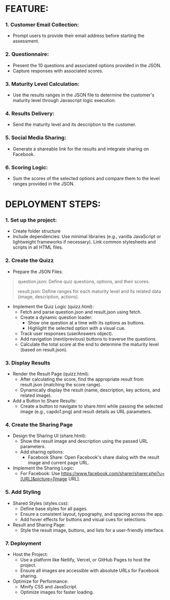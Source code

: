 # FEATURE:
### 1. Customer Email Collection:
- Prompt users to provide their email address before starting the assessment.
### 2. Questionnaire:
- Present the 10 questions and associated options provided in the JSON.
- Capture responses with associated scores.
### 3. Maturity Level Calculation:
- Use the results ranges in the JSON file to determine the customer's maturity level through Javascript logic execution.
### 4. Results Delivery:
- Send the maturity level and its description to the customer.
### 5. Social Media Sharing:
- Generate a shareable link for the results and integrate sharing on Facebook.
### 6. Scoring Logic:
- Sum the scores of the selected options and compare them to the level ranges provided in the JSON.

# DEPLOYMENT STEPS:
### 1. Set up the project:
- Create folder structure
- Include dependencies: Use minimal libraries (e.g., vanilla JavaScript or lightweight frameworks if necessary). Link common stylesheets and scripts in all HTML files.
### 2. Create the Quizz
- Prepare the JSON Files:
> question.json: Define quiz questions, options, and their scores.
> 
> result.json: Define ranges for each maturity level and its related data (image, description, actions).
- Implement the Quiz Logic (quizz.html):
  - Fetch and parse question.json and result.json using fetch.
  - Create a dynamic question loader:
      - Show one question at a time with its options as buttons.
      - Highlight the selected option with a visual cue.
  - Track user responses (userAnswers object).
  - Add navigation (next/previous) buttons to traverse the questions.
  - Calculate the total score at the end to determine the maturity level (based on result.json).
### 3. Display Results
- Render the Result Page (quizz.html):
    - After calculating the score, find the appropriate result from result.json (matching the score range).
    - Dynamically display the result (name, description, key actions, and related image).
- Add a Button to Share Results:
    - Create a button to navigate to share.html while passing the selected image (e.g., capdo1.png) and result details as URL parameters.
 ### 4. Create the Sharing Page
- Design the Sharing UI (share.html):
    - Show the result image and description using the passed URL parameters.
    - Add sharing options:
        - Facebook Share: Open Facebook's share dialog with the result image and current page URL.
- Implement the Sharing Logic:
    - For Facebook: Use https://www.facebook.com/sharer/sharer.php?u=[URL]&picture=[Image URL].
### 5. Add Styling
- Shared Styles (styles.css):
    - Define base styles for all pages.
    - Ensure a consistent layout, typography, and spacing across the app.
    - Add hover effects for buttons and visual cues for selections.
- Result and Sharing Page:
    - Style the result image, buttons, and lists for a user-friendly interface.
### 7. Deployment
- Host the Project:
    - Use a platform like Netlify, Vercel, or GitHub Pages to host the project.
    - Ensure all images are accessible with absolute URLs for Facebook sharing.
- Optimize for Performance:
    - Minify CSS and JavaScript.
    - Optimize images for faster loading.
